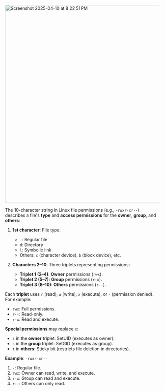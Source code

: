 <img width="645" alt="Screenshot 2025-04-10 at 8 22 51 PM" src="https://github.com/user-attachments/assets/b308b399-c506-497d-9871-0d9051e7754c" />
 

The 10-character string in Linux file permissions (e.g., `-rwxr-xr--`) describes a file's **type** and **access permissions** for the **owner**, **group**, and **others**:  

1. **1st character**: File type.  
   - `-`: Regular file  
   - `d`: Directory  
   - `l`: Symbolic link  
   - Others: `c` (character device), `b` (block device), etc.  

2. **Characters 2–10**: Three triplets representing permissions:  
   - **Triplet 1 (2–4)**: **Owner** permissions (`rwx`).  
   - **Triplet 2 (5–7)**: **Group** permissions (`r-x`).  
   - **Triplet 3 (8–10)**: **Others** permissions (`r--`).  

Each **triplet** uses `r` (read), `w` (write), `x` (execute), or `-` (permission denied). For example:  
- `rwx`: Full permissions.  
- `r--`: Read-only.  
- `r-x`: Read and execute.  

**Special permissions** may replace `x`:  
- `s` in the **owner** triplet: SetUID (executes as owner).  
- `s` in the **group** triplet: SetGID (executes as group).  
- `t` in **others**: Sticky bit (restricts file deletion in directories).  

**Example**: `-rwxr-xr--`  
1. `-`: Regular file.  
2. `rwx`: Owner can read, write, and execute.  
3. `r-x`: Group can read and execute.  
4. `r--`: Others can only read.
